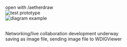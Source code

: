 open with /aetherdraw  <br>
![test prototype](https://github.com/user-attachments/assets/cbd5bd6b-a330-4a02-b892-48d1f5c7cd37)  <br>
![diagram example](https://github.com/user-attachments/assets/2aaf1d5b-d577-48e0-a3e9-dea691a07010) <br>

<br>
Networking/live collaboration development underway<br>
saving as image file, sending image file to WDIGViewer <br>
